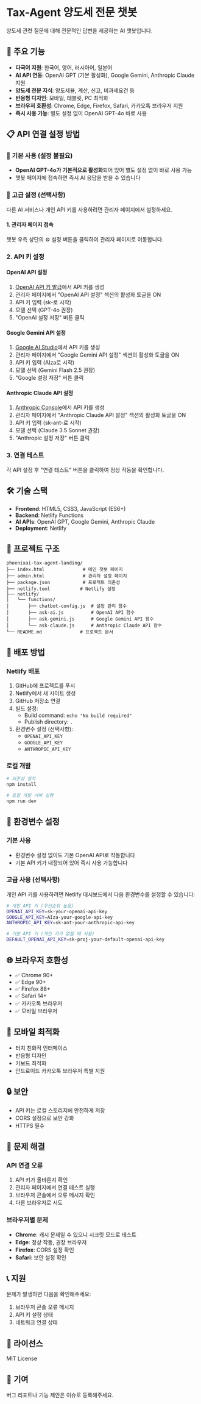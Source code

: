 # Tax-Agent 양도세 전문 챗봇

양도세 관련 질문에 대해 전문적인 답변을 제공하는 AI 챗봇입니다.

## 🚀 주요 기능

- **다국어 지원**: 한국어, 영어, 러시아어, 일본어
- **AI API 연동**: OpenAI GPT (기본 활성화), Google Gemini, Anthropic Claude 지원
- **양도세 전문 지식**: 양도세율, 계산, 신고, 비과세요건 등
- **반응형 디자인**: 모바일, 태블릿, PC 최적화
- **브라우저 호환성**: Chrome, Edge, Firefox, Safari, 카카오톡 브라우저 지원
- **즉시 사용 가능**: 별도 설정 없이 OpenAI GPT-4o 바로 사용

## 📋 API 연결 설정 방법

### 🎯 기본 사용 (설정 불필요)
- **OpenAI GPT-4o가 기본적으로 활성화**되어 있어 별도 설정 없이 바로 사용 가능
- 챗봇 페이지에 접속하면 즉시 AI 응답을 받을 수 있습니다

### 🔧 고급 설정 (선택사항)
다른 AI 서비스나 개인 API 키를 사용하려면 관리자 페이지에서 설정하세요.

#### 1. 관리자 페이지 접속
챗봇 우측 상단의 ⚙️ 설정 버튼을 클릭하여 관리자 페이지로 이동합니다.

### 2. API 키 설정

#### OpenAI API 설정
1. [OpenAI API 키 발급](https://platform.openai.com/api-keys)에서 API 키를 생성
2. 관리자 페이지에서 "OpenAI API 설정" 섹션의 활성화 토글을 ON
3. API 키 입력 (sk-로 시작)
4. 모델 선택 (GPT-4o 권장)
5. "OpenAI 설정 저장" 버튼 클릭

#### Google Gemini API 설정
1. [Google AI Studio](https://makersuite.google.com/app/apikey)에서 API 키를 생성
2. 관리자 페이지에서 "Google Gemini API 설정" 섹션의 활성화 토글을 ON
3. API 키 입력 (AIza로 시작)
4. 모델 선택 (Gemini Flash 2.5 권장)
5. "Google 설정 저장" 버튼 클릭

#### Anthropic Claude API 설정
1. [Anthropic Console](https://console.anthropic.com/)에서 API 키를 생성
2. 관리자 페이지에서 "Anthropic Claude API 설정" 섹션의 활성화 토글을 ON
3. API 키 입력 (sk-ant-로 시작)
4. 모델 선택 (Claude 3.5 Sonnet 권장)
5. "Anthropic 설정 저장" 버튼 클릭

### 3. 연결 테스트
각 API 설정 후 "연결 테스트" 버튼을 클릭하여 정상 작동을 확인합니다.

## 🛠️ 기술 스택

- **Frontend**: HTML5, CSS3, JavaScript (ES6+)
- **Backend**: Netlify Functions
- **AI APIs**: OpenAI GPT, Google Gemini, Anthropic Claude
- **Deployment**: Netlify

## 📁 프로젝트 구조

```
phoenixai-tax-agent-landing/
├── index.html              # 메인 챗봇 페이지
├── admin.html              # 관리자 설정 페이지
├── package.json            # 프로젝트 의존성
├── netlify.toml           # Netlify 설정
├── netlify/
│   └── functions/
│       ├── chatbot-config.js  # 설정 관리 함수
│       ├── ask-ai.js          # OpenAI API 함수
│       ├── ask-gemini.js      # Google Gemini API 함수
│       └── ask-claude.js      # Anthropic Claude API 함수
└── README.md              # 프로젝트 문서
```

## 🚀 배포 방법

### Netlify 배포
1. GitHub에 프로젝트를 푸시
2. Netlify에서 새 사이트 생성
3. GitHub 저장소 연결
4. 빌드 설정:
   - Build command: `echo "No build required"`
   - Publish directory: `.`
5. 환경변수 설정 (선택사항):
   - `OPENAI_API_KEY`
   - `GOOGLE_API_KEY`
   - `ANTHROPIC_API_KEY`

### 로컬 개발
```bash
# 의존성 설치
npm install

# 로컬 개발 서버 실행
npm run dev
```

## 🔧 환경변수 설정

### 기본 사용
- 환경변수 설정 없이도 기본 OpenAI API로 작동합니다
- 기본 API 키가 내장되어 있어 즉시 사용 가능합니다

### 고급 사용 (선택사항)
개인 API 키를 사용하려면 Netlify 대시보드에서 다음 환경변수를 설정할 수 있습니다:

```bash
# 개인 API 키 (우선순위 높음)
OPENAI_API_KEY=sk-your-openai-api-key
GOOGLE_API_KEY=AIza-your-google-api-key
ANTHROPIC_API_KEY=sk-ant-your-anthropic-api-key

# 기본 API 키 (개인 키가 없을 때 사용)
DEFAULT_OPENAI_API_KEY=sk-proj-your-default-openai-api-key
```

## 🌐 브라우저 호환성

- ✅ Chrome 90+
- ✅ Edge 90+
- ✅ Firefox 88+
- ✅ Safari 14+
- ✅ 카카오톡 브라우저
- ✅ 모바일 브라우저

## 📱 모바일 최적화

- 터치 친화적 인터페이스
- 반응형 디자인
- 키보드 최적화
- 안드로이드 카카오톡 브라우저 특별 지원

## 🔒 보안

- API 키는 로컬 스토리지에 안전하게 저장
- CORS 설정으로 보안 강화
- HTTPS 필수

## 🐛 문제 해결

### API 연결 오류
1. API 키가 올바른지 확인
2. 관리자 페이지에서 연결 테스트 실행
3. 브라우저 콘솔에서 오류 메시지 확인
4. 다른 브라우저로 시도

### 브라우저별 문제
- **Chrome**: 캐시 문제일 수 있으니 시크릿 모드로 테스트
- **Edge**: 정상 작동, 권장 브라우저
- **Firefox**: CORS 설정 확인
- **Safari**: 보안 설정 확인

## 📞 지원

문제가 발생하면 다음을 확인해주세요:
1. 브라우저 콘솔 오류 메시지
2. API 키 설정 상태
3. 네트워크 연결 상태

## 📄 라이선스

MIT License

## 🤝 기여

버그 리포트나 기능 제안은 이슈로 등록해주세요.
